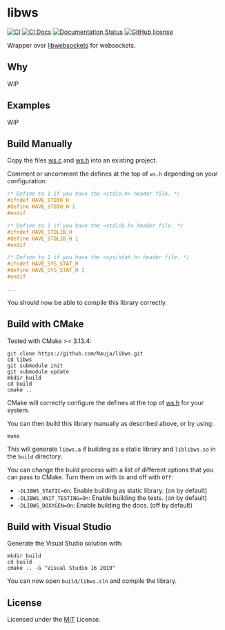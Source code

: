 # libws

[![CI](https://github.com/Nauja/libws/actions/workflows/CI.yml/badge.svg)](https://github.com/Nauja/libws/actions/workflows/CI.yml)
[![CI Docs](https://github.com/Nauja/libws/actions/workflows/CI_docs.yml/badge.svg)](https://github.com/Nauja/libws/actions/workflows/CI_docs.yml)
[![Documentation Status](https://readthedocs.org/projects/libws/badge/?version=latest)](https://libws.readthedocs.io/en/latest/?badge=latest)
[![GitHub license](https://img.shields.io/badge/license-MIT-blue.svg)](https://raw.githubusercontent.com/Nauja/libws/master/LICENSE)

Wrapper over [libwebsockets](https://libwebsockets.org/) for websockets.

## Why

WIP

## Examples

WIP

## Build Manually

Copy the files [ws.c](https://github.com/Nauja/libws/blob/main/ws.c) and [ws.h](https://github.com/Nauja/libws/blob/main/ws.h) into an existing project.

Comment or uncomment the defines at the top of `ws.h` depending on your configuration:

```c
/* Define to 1 if you have the <stdio.h> header file. */
#ifndef HAVE_STDIO_H
#define HAVE_STDIO_H 1
#endif

/* Define to 1 if you have the <stdlib.h> header file. */
#ifndef HAVE_STDLIB_H
#define HAVE_STDLIB_H 1
#endif

/* Define to 1 if you have the <sys/stat.h> header file. */
#ifndef HAVE_SYS_STAT_H
#define HAVE_SYS_STAT_H 1
#endif

...
```

You should now be able to compile this library correctly.

## Build with CMake

Tested with CMake >= 3.13.4:

```
git clone https://github.com/Nauja/libws.git
cd libws
git submodule init
git submodule update
mkdir build
cd build
cmake ..
```

CMake will correctly configure the defines at the top of [ws.h](https://github.com/Nauja/libws/blob/main/ws.h) for your system.

You can then build this library manually as described above, or by using:

```
make
```

This will generate `libws.a` if building as a static library and `liblibws.so` in the `build` directory.

You can change the build process with a list of different options that you can pass to CMake. Turn them on with `On` and off with `Off`:
  * `-DLIBWS_STATIC=On`: Enable building as static library. (on by default)
  * `-DLIBWS_UNIT_TESTING=On`: Enable building the tests. (on by default)
  * `-DLIBWS_DOXYGEN=On`: Enable building the docs. (off by default)

## Build with Visual Studio

Generate the Visual Studio solution with:

```
mkdir build
cd build
cmake .. -G "Visual Studio 16 2019"
```

You can now open `build/libws.sln` and compile the library.

## License

Licensed under the [MIT](https://github.com/Nauja/libws/blob/main/LICENSE) License.
